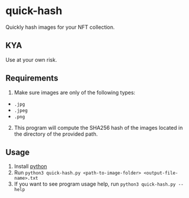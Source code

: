 # quick-hash
Quickly hash images for your NFT collection.

## KYA
Use at your own risk.

## Requirements
1. Make sure images are only of the following types: 
- `.jpg`
- `.jpeg`
- `.png`
2. This program will compute the SHA256 hash of the images located in the directory of the provided path.

## Usage
1. Install [python](https://www.python.org)
2. Run `python3 quick-hash.py <path-to-image-folder> <output-file-name>.txt`
3. If you want to see program usage help, run `python3 quick-hash.py --help`


